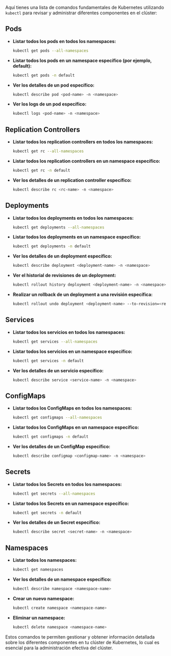 Aquí tienes una lista de comandos fundamentales de Kubernetes utilizando `kubectl` para revisar y administrar diferentes componentes en el clúster:

## Pods
- **Listar todos los pods en todos los namespaces:**
  ```bash
  kubectl get pods --all-namespaces
  ```
- **Listar todos los pods en un namespace específico (por ejemplo, default):**
  ```bash
  kubectl get pods -n default
  ```
- **Ver los detalles de un pod específico:**
  ```bash
  kubectl describe pod <pod-name> -n <namespace>
  ```
- **Ver los logs de un pod específico:**
  ```bash
  kubectl logs <pod-name> -n <namespace>
  ```

## Replication Controllers
- **Listar todos los replication controllers en todos los namespaces:**
  ```bash
  kubectl get rc --all-namespaces
  ```
- **Listar todos los replication controllers en un namespace específico:**
  ```bash
  kubectl get rc -n default
  ```
- **Ver los detalles de un replication controller específico:**
  ```bash
  kubectl describe rc <rc-name> -n <namespace>
  ```

## Deployments
- **Listar todos los deployments en todos los namespaces:**
  ```bash
  kubectl get deployments --all-namespaces
  ```
- **Listar todos los deployments en un namespace específico:**
  ```bash
  kubectl get deployments -n default
  ```
- **Ver los detalles de un deployment específico:**
  ```bash
  kubectl describe deployment <deployment-name> -n <namespace>
  ```
- **Ver el historial de revisiones de un deployment:**
  ```bash
  kubectl rollout history deployment <deployment-name> -n <namespace>
  ```
- **Realizar un rollback de un deployment a una revisión específica:**
  ```bash
  kubectl rollout undo deployment <deployment-name> --to-revision=<revision-number> -n <namespace>
  ```

## Services
- **Listar todos los servicios en todos los namespaces:**
  ```bash
  kubectl get services --all-namespaces
  ```
- **Listar todos los servicios en un namespace específico:**
  ```bash
  kubectl get services -n default
  ```
- **Ver los detalles de un servicio específico:**
  ```bash
  kubectl describe service <service-name> -n <namespace>
  ```

## ConfigMaps
- **Listar todos los ConfigMaps en todos los namespaces:**
  ```bash
  kubectl get configmaps --all-namespaces
  ```
- **Listar todos los ConfigMaps en un namespace específico:**
  ```bash
  kubectl get configmaps -n default
  ```
- **Ver los detalles de un ConfigMap específico:**
  ```bash
  kubectl describe configmap <configmap-name> -n <namespace>
  ```

## Secrets
- **Listar todos los Secrets en todos los namespaces:**
  ```bash
  kubectl get secrets --all-namespaces
  ```
- **Listar todos los Secrets en un namespace específico:**
  ```bash
  kubectl get secrets -n default
  ```
- **Ver los detalles de un Secret específico:**
  ```bash
  kubectl describe secret <secret-name> -n <namespace>
  ```

## Namespaces
- **Listar todos los namespaces:**
  ```bash
  kubectl get namespaces
  ```
- **Ver los detalles de un namespace específico:**
  ```bash
  kubectl describe namespace <namespace-name>
  ```
- **Crear un nuevo namespace:**
  ```bash
  kubectl create namespace <namespace-name>
  ```
- **Eliminar un namespace:**
  ```bash
  kubectl delete namespace <namespace-name>
  ```

Estos comandos te permiten gestionar y obtener información detallada sobre los diferentes componentes en tu clúster de Kubernetes, lo cual es esencial para la administración efectiva del clúster.
